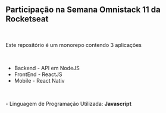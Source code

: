 <h2>Participação na Semana Omnistack 11 da Rocketseat</h2>
<br/>
<p>Este repositório é um monorepo contendo 3 aplicações</p>
<br/>
<ul>
<li>Backend - API em NodeJS</li>
<li>FrontEnd - ReactJS</li>
<li>Mobile - React Nativ</li>
</ul>
<br/>
<p>- Linguagem de Programação Utilizada: <b>Javascript</b></p>

